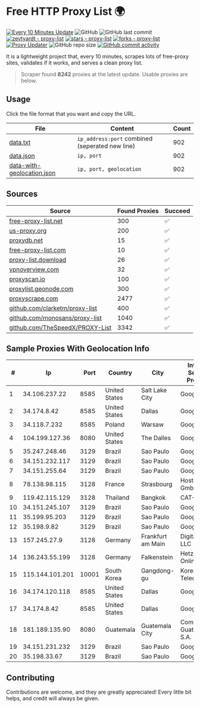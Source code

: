 
# Free HTTP Proxy List 🌍

[![Every 10 Minutes Update](https://github.com/mertguvencli/http-proxy-list/actions/workflows/main.yml/badge.svg?branch=main)](https://github.com/mertguvencli/http-proxy-list/actions/workflows/main.yml)
![GitHub](https://img.shields.io/github/license/mertguvencli/http-proxy-list)
![GitHub last commit](https://img.shields.io/github/last-commit/mertguvencli/http-proxy-list)
[![zevtyardt - proxy-list](https://img.shields.io/static/v1?label=zevtyardt&message=proxy-list&color=blue&logo=github)](https://github.com/zevtyardt/proxy-list "Go to GitHub repo")
[![stars - proxy-list](https://img.shields.io/github/stars/zevtyardt/proxy-list?style=social)](https://github.com/zevtyardt/proxy-list)
[![forks - proxy-list](https://img.shields.io/github/forks/zevtyardt/proxy-list?style=social)](https://github.com/zevtyardt/proxy-list)
[![Proxy Updater](https://github.com/zevtyardt/proxy-list/workflows/Proxy%20Updater/badge.svg)](https://github.com/zevtyardt/proxy-list/actions?query=workflow:"Proxy+Updater")
![GitHub repo size](https://img.shields.io/github/repo-size/zevtyardt/proxy-list)
[![GitHub commit activity](https://img.shields.io/github/commit-activity/m/zevtyardt/proxy-list?logo=commits)](https://github.com/zevtyardt/proxy-list/commits/main)

It is a lightweight project that, every 10 minutes, scrapes lots of free-proxy sites, validates if it works, and serves a clean proxy list.

> Scraper found **8242** proxies at the latest update. Usable proxies are below.

## Usage

Click the file format that you want and copy the URL.

|File|Content|Count|
|----|-------|-----|
|[data.txt](https://raw.githubusercontent.com/mertguvencli/http-proxy-list/main/proxy-list/data.txt)|`ip_address:port` combined (seperated new line)|902|
|[data.json](https://raw.githubusercontent.com/mertguvencli/http-proxy-list/main/proxy-list/data.json)|`ip, port`|902|
|[data-with-geolocation.json](https://raw.githubusercontent.com/mertguvencli/http-proxy-list/main/proxy-list/data-with-geolocation.json)|`ip, port, geolocation`|902|

## Sources

|Source|Found Proxies|Succeed|
|------|-------------|-------|
|[free-proxy-list.net](https://free-proxy-list.net)|300|✅|
|[us-proxy.org](https://www.us-proxy.org)|200|✅|
|[proxydb.net](http://proxydb.net)|15|✅|
|[free-proxy-list.com](https://free-proxy-list.com/?page=&port=&type%5B%5D=http&type%5B%5D=https&up_time=0&search=Search)|10|✅|
|[proxy-list.download](https://www.proxy-list.download/HTTP)|26|✅|
|[vpnoverview.com](https://vpnoverview.com/privacy/anonymous-browsing/free-proxy-servers)|32|✅|
|[proxyscan.io](https://www.proxyscan.io)|100|✅|
|[proxylist.geonode.com](https://proxylist.geonode.com/api/proxy-list?limit=300&page=1&sort_by=lastChecked&sort_type=desc&protocols=http,https)|300|✅|
|[proxyscrape.com](https://api.proxyscrape.com/v2/?request=displayproxies&protocol=http&timeout=10000&country=all&ssl=all&anonymity=all)|2477|✅|
|[github.com/clarketm/proxy-list](https://raw.githubusercontent.com/clarketm/proxy-list/master/proxy-list-raw.txt)|400|✅|
|[github.com/monosans/proxy-list](https://raw.githubusercontent.com/monosans/proxy-list/main/proxies/http.txt)|1040|✅|
|[github.com/TheSpeedX/PROXY-List](https://raw.githubusercontent.com/TheSpeedX/PROXY-List/master/http.txt)|3342|✅|


## Sample Proxies With Geolocation Info

|#|Ip|Port|Country|City|Internet Service Provider|
|-|--|----|-------|----|-------------------------|
|1|34.106.237.22|8585|United States|Salt Lake City|Google LLC|
|2|34.174.8.42|8585|United States|Dallas|Google LLC|
|3|34.118.7.232|8585|Poland|Warsaw|Google LLC|
|4|104.199.127.36|8080|United States|The Dalles|Google LLC|
|5|35.247.248.46|3129|Brazil|Sao Paulo|Google LLC|
|6|34.151.232.117|3129|Brazil|Sao Paulo|Google LLC|
|7|34.151.255.64|3129|Brazil|Sao Paulo|Google LLC|
|8|78.138.98.115|3128|France|Strasbourg|Host Europe GmbH|
|9|119.42.115.129|3128|Thailand|Bangkok|CAT-BB|
|10|34.151.245.107|3129|Brazil|Sao Paulo|Google LLC|
|11|35.199.95.203|3129|Brazil|Sao Paulo|Google LLC|
|12|35.198.9.82|3129|Brazil|Sao Paulo|Google LLC|
|13|157.245.27.9|3128|Germany|Frankfurt am Main|DigitalOcean, LLC|
|14|136.243.55.199|3128|Germany|Falkenstein|Hetzner Online GmbH|
|15|115.144.101.201|10001|South Korea|Gangdong-gu|Korea Telecom|
|16|34.174.120.118|8585|United States|Dallas|Google LLC|
|17|34.174.8.42|8585|United States|Dallas|Google LLC|
|18|181.189.135.90|8080|Guatemala|Guatemala City|Comcel Guatemala S.A.|
|19|34.151.231.232|3129|Brazil|Sao Paulo|Google LLC|
|20|35.198.33.67|3129|Brazil|Sao Paulo|Google LLC|



## Contributing

Contributions are welcome, and they are greatly appreciated! Every
little bit helps, and credit will always be given.

